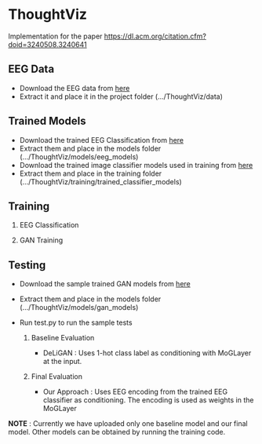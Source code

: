 # ThoughtViz
Implementation for the paper https://dl.acm.org/citation.cfm?doid=3240508.3240641

## EEG Data

* Download the EEG data from [here](https://drive.google.com/open?id=1atP9CsjWIT-hg3fX--fcC1hg0uvg9bEH)
* Extract it and place it in the project folder (.../ThoughtViz/data)

## Trained Models

* Download the trained EEG Classification from [here](https://drive.google.com/open?id=1cq8RTBiwqO-Jo0TZjBNlRHZEhjKDknKP)
* Extract them and place in the models folder (.../ThoughtViz/models/eeg_models)
* Download the trained image classifier models used in training from [here](https://drive.google.com/open?id=1U9qtN1SlOS3dzd2BwWWHhJiMz_0yNW9U)
* Extract them and place in the training folder (.../ThoughtViz/training/trained_classifier_models)

## Training

1. EEG Classification

2. GAN Training

## Testing

* Download the sample trained GAN models from [here](https://drive.google.com/open?id=1uFFhvTsU2nmdaecR2WPWsiGJfgI3as1_)
* Extract them and place in the models folder (.../ThoughtViz/models/gan_models)

* Run test.py to run the sample tests 

   1. Baseline Evaluation

      * DeLiGAN : Uses 1-hot class label as conditioning with MoGLayer at the input.

   2. Final Evaluation

      * Our Approach : Uses EEG encoding from the trained EEG classifier as conditioning. The encoding is used as weights in the MoGLayer
 
**NOTE** : Currently we have uploaded only one baseline model and our final model. Other models can be obtained by running the training code. 



